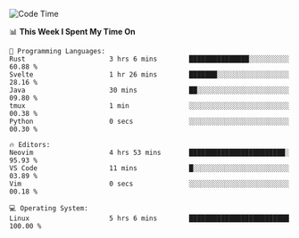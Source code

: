 <!-- [![Top Langs](https://github-readme-stats.vercel.app/api/top-langs/?username=gagahsyuja&theme=dracula&hide_border=true&border_radius=7)](https://github.com/anuraghazra/github-readme-stats) -->

<!--START_SECTION:waka-->
![Code Time](http://img.shields.io/badge/Code%20Time-398%20hrs%2042%20mins-blue)

📊 **This Week I Spent My Time On** 

```text
💬 Programming Languages: 
Rust                     3 hrs 6 mins        ███████████████░░░░░░░░░░   60.88 % 
Svelte                   1 hr 26 mins        ███████░░░░░░░░░░░░░░░░░░   28.16 % 
Java                     30 mins             ██░░░░░░░░░░░░░░░░░░░░░░░   09.80 % 
tmux                     1 min               ░░░░░░░░░░░░░░░░░░░░░░░░░   00.38 % 
Python                   0 secs              ░░░░░░░░░░░░░░░░░░░░░░░░░   00.30 % 

🔥 Editors: 
Neovim                   4 hrs 53 mins       ████████████████████████░   95.93 % 
VS Code                  11 mins             █░░░░░░░░░░░░░░░░░░░░░░░░   03.89 % 
Vim                      0 secs              ░░░░░░░░░░░░░░░░░░░░░░░░░   00.18 % 

💻 Operating System: 
Linux                    5 hrs 6 mins        █████████████████████████   100.00 % 
```


<!--END_SECTION:waka-->
